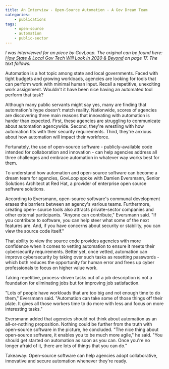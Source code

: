 ```yaml
---
title: An Interview - Open-Source Automation - A Gov Dream Team
categories:
    - publications
tags:
    - open-source
    - automation
    - public-sector
---
```


*I was interviewed for an piece by GovLoop.  The original can be found here: [How State &amp; Local Gov Tech Will Look in 2020 &amp; Beyond](https://go.govloop.com/rs/231-DWB-776/images/State-Local-Gov-Tech-Guide.pdf) on page 17.  The text follows:*

Automation is a hot topic among state and local governments. Faced with tight budgets and growing workloads, agencies are looking for tools that can perform work with minimal human input. Recall a repetitive, unexciting work assignment. Wouldn't it have been nice having an automated tool perform that task?

Although many public servants might say yes, many are finding that automation's hype doesn't match reality. Nationwide, scores of agencies are discovering three main reasons that innovating with automation is harder than expected. First, these agencies are struggling to communicate about automation agencywide. Second, they're wrestling with how automation fits with their security requirements. Third, they're anxious about how automation will impact their workforce.

Fortunately, the use of open-source software - publicly-available code intended for collaboration and innovation - can help agencies address all three challenges and embrace automation in whatever way works best for them.

To understand how automation and open-source software can become a dream team for agencies, GovLoop spoke with Damien Eversmann, Senior Solutions Architect at Red Hat, a provider of enterprise open source software solutions.

According to Eversmann, open-source software's communal development erases the barriers between an agency's various teams. Furthermore, creating open- source tools also attracts private-sector companies and other external participants. "Anyone can contribute," Eversmann said. "If you contribute to software, you can help steer what some of
the next features are. And, if you have concerns about security or stability, you can view the source code itself."

That ability to view the source code provides agencies with more confidence when it comes to vetting automation to ensure it meets their cybersecurity requirements. Better yet, once vetted, automation can improve cybersecurity by taking over such tasks as resetting passwords - which both reduces the opportunity for human error and frees up cyber professionals to focus on higher value work.

Taking repetitive, process-driven tasks out of a job description is not a foundation for eliminating jobs but for improving job satisfaction.

"Lots of people have workloads that are too big and not enough time to do them," Eversmann said. "Automation can take some of those things off their plate. It gives all those workers time to do more with less and focus on more interesting tasks."

Eversmann added that agencies should not think about automation as an all-or-nothing proposition. Nothing could be further from the truth with open-source software in the picture, he concluded. "The nice thing about open-source software, it enables you to be much more agile," he said. "You should get started on automation as soon as you can. Once you're no longer afraid of it, there are lots of things that you can do."

Takeaway: Open-source software can help agencies adopt collaborative, innovative and secure automation whenever they're ready.